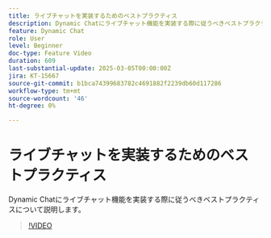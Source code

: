 ```yaml
---
title: ライブチャットを実装するためのベストプラクティス
description: Dynamic Chatにライブチャット機能を実装する際に従うべきベストプラクティスについて説明します。
feature: Dynamic Chat
role: User
level: Beginner
doc-type: Feature Video
duration: 609
last-substantial-update: 2025-03-05T00:00:00Z
jira: KT-15667
source-git-commit: b1bca74399683782c4691882f2239db60d117286
workflow-type: tm+mt
source-wordcount: '46'
ht-degree: 0%

---
```



# ライブチャットを実装するためのベストプラクティス

Dynamic Chatにライブチャット機能を実装する際に従うべきベストプラクティスについて説明します。

>[!VIDEO](https://video.tv.adobe.com/v/3449714/?learn=on&enablevpops)
